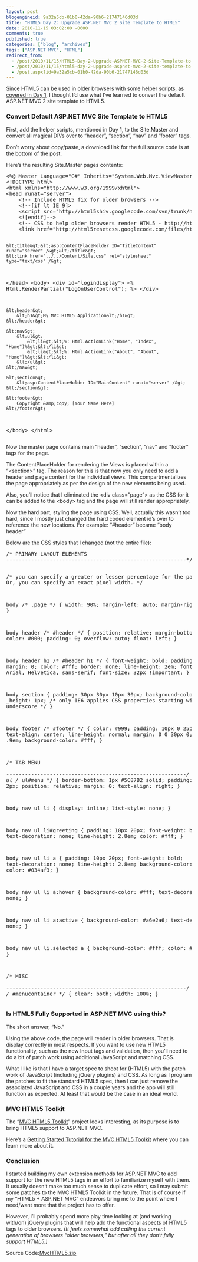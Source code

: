 ```yaml
---
layout: post
blogengineid: 9a32a5cb-01b0-42da-90b6-21747146d03d
title: "HTML5 Day 2: Upgrade ASP.NET MVC 2 Site Template to HTML5"
date: 2010-11-15 03:02:00 -0600
comments: true
published: true
categories: ["blog", "archives"]
tags: ["ASP.NET MVC", "HTML"]
redirect_from: 
  - /post/2010/11/15/HTML5-Day-2-Upgrade-ASPNET-MVC-2-Site-Template-to-HTML5
  - /post/2010/11/15/html5-day-2-upgrade-aspnet-mvc-2-site-template-to-html5
  - /post.aspx?id=9a32a5cb-01b0-42da-90b6-21747146d03d
---
```

<!-- more -->
<p>Since HTML5 can be used in older browsers with some helper scripts, <a title="HTML5 Day 1: New tags work in older browser? Awesome!" href="/post/2010/11/14/HTML5-Day-1-New-tags-work-in-older-browsers-Awesome.aspx">as covered in Day 1</a>, I thought I&rsquo;d use what I&rsquo;ve learned to convert the default ASP.NET MVC 2 site template to HTML5.</p>
<h3>Convert Default ASP.NET MVC Site Template to HTML5</h3>
<p>First, add the helper scripts, mentioned in Day 1, to the Site.Master and convert all magical DIVs over to &ldquo;header&rdquo;, &ldquo;section&rdquo;, &ldquo;nav&rdquo; and &ldquo;footer&rdquo; tags.</p>
<p>Don&rsquo;t worry about copy/paste, a download link for the full source code is at the bottom of the post.</p>
<p>Here&rsquo;s the resulting Site.Master pages contents:</p>
<pre class="brush: xml; first-line: 1; tab-size: 4; toolbar: false; ">&lt;%@ Master Language="C#" Inherits="System.Web.Mvc.ViewMasterPage" %&gt;
&lt;!DOCTYPE html&gt;
&lt;html xmlns="http://www.w3.org/1999/xhtml"&gt;
&lt;head runat="server"&gt;
    &lt;!-- Include HTML5 fix for older browsers --&gt;
    &lt;!--[if lt IE 9]&gt;
    &lt;script src="http://html5shiv.googlecode.com/svn/trunk/html5.js"&gt;&lt;/script&gt;
    &lt;![endif]--&gt;
    &lt;!-- CSS to help older browsers render HTML5 - http://html5doctor.com/html-5-reset-stylesheet/ --&gt;
    &lt;link href="http://html5resetcss.googlecode.com/files/html5reset-1.6.1.css" rel="Stylesheet" type="text/css" /&gt;

    &lt;title&gt;&lt;asp:ContentPlaceHolder ID="TitleContent" runat="server" /&gt;&lt;/title&gt;
    &lt;link href="../../Content/Site.css" rel="stylesheet" type="text/css" /&gt;
&lt;/head&gt;
&lt;body&gt;
    &lt;div id="logindisplay"&gt;
        &lt;% Html.RenderPartial("LogOnUserControl"); %&gt;
    &lt;/div&gt;

    &lt;header&gt;
        &lt;h1&gt;My MVC HTML5 Application&lt;/h1&gt;
    &lt;/header&gt;

    &lt;nav&gt;
        &lt;ul&gt;              
            &lt;li&gt;&lt;%: Html.ActionLink("Home", "Index", "Home")%&gt;&lt;/li&gt;
            &lt;li&gt;&lt;%: Html.ActionLink("About", "About", "Home")%&gt;&lt;/li&gt;
        &lt;/ul&gt;
    &lt;/nav&gt;

    &lt;section&gt;
        &lt;asp:ContentPlaceHolder ID="MainContent" runat="server" /&gt;
    &lt;/section&gt;

    &lt;footer&gt;
        Copyright &amp;copy; [Your Name Here]
    &lt;/footer&gt;
&lt;/body&gt;
&lt;/html&gt;</pre>
<p>Now the master page contains main &ldquo;header&rdquo;, &ldquo;section&rdquo;, &ldquo;nav&rdquo; and &ldquo;footer&rdquo; tags for the page.</p>
<p>The ContentPlaceHolder for rendering the Views is placed within a &ldquo;&lt;section&gt;&rdquo; tag. The reason for this is that now you only need to add a header and page content for the individual views. This compartmentalizes the page appropriately as per the design of the new elements being used.</p>
<p>Also, you&rsquo;ll notice that I eliminated the &lt;div class=&rdquo;page&rdquo;&gt; as the CSS for it can be added to the &lt;body&gt; tag and the page will still render appropriately.</p>
<p>Now the hard part, styling the page using CSS. Well, actually this wasn&rsquo;t too hard, since I mostly just changed the hard coded element id&rsquo;s over to reference the new locations. For example: &ldquo;#header&rdquo; became &ldquo;body header&rdquo;</p>
<p>Below are the CSS styles that I changed (not the entire file):</p>
<pre class="brush: css; first-line: 1; tab-size: 4; toolbar: false; ">/* PRIMARY LAYOUT ELEMENTS   
----------------------------------------------------------*/

/* you can specify a greater or lesser percentage for the 
page width. Or, you can specify an exact pixel width. */

body /* .page */
{
    width: 90%;
    margin-left: auto;
    margin-right: auto;
}

body header /* #header */
{
    position: relative;
    margin-bottom: 0px;
    color: #000;
    padding: 0;
    overflow: auto;
    float: left;
}

body header h1 /* #header h1 */
{
    font-weight: bold;
    padding: 5px 0;
    margin: 0;
    color: #fff;
    border: none;
    line-height: 2em;
    font-family: Arial, Helvetica, sans-serif;
    font-size: 32px !important;
}

body section
{
    padding: 30px 30px 10px 30px;
    background-color: #fff;
    _height: 1px; /* only IE6 applies CSS properties starting with an underscore */
}

body footer /* #footer */
{
    color: #999;
    padding: 10px 0 25px 0;
    text-align: center;
    line-height: normal;
    margin: 0 0 30px 0;
    font-size: .9em;
    background-color: #fff;
}

/* TAB MENU   
----------------------------------------------------------*/
body nav ul /* ul#menu */
{
    border-bottom: 1px #5C87B2 solid;
    padding: 0 0 2px;
    position: relative;
    margin: 0;
    text-align: right;
}

body nav ul li
{
    display: inline;
    list-style: none;
}

body nav ul li#greeting
{
    padding: 10px 20px;
    font-weight: bold;
    text-decoration: none;
    line-height: 2.8em;
    color: #fff;
}

body nav ul li a
{
    padding: 10px 20px;
    font-weight: bold;
    text-decoration: none;
    line-height: 2.8em;
    background-color: #e8eef4;
    color: #034af3;
}

body nav ul li a:hover
{
    background-color: #fff;
    text-decoration: none;
}

body nav ul li a:active
{
    background-color: #a6e2a6;
    text-decoration: none;
}

body nav ul li.selected a
{
    background-color: #fff;
    color: #000;
}

/* MISC  
----------------------------------------------------------*/
body nav /* #menucontainer */
{
    clear: both;
    width: 100%;
}</pre>
<h3>Is HTML5 Fully Supported in ASP.NET MVC using this?</h3>
<p>The short answer, &ldquo;No.&rdquo;</p>
<p>Using the above code, the page will render in older browsers. That is display correctly in most respects. If you want to use new HTML5 functionality, such as the new Input tags and validation, then you&rsquo;ll need to do a bit of patch work using additional JavaScript and matching CSS.</p>
<p>What I like is that I have a target spec to shoot for (HTML5) with the patch work of JavaScript (including jQuery plugins) and CSS. As long as I program the patches to fit the standard HTML5 spec, then I can just remove the associated JavaScript and CSS in a couple years and the app will still function as expected. At least that would be the case in an ideal world.</p>
<h3>MVC HTML5 Toolkit</h3>
<p>The &ldquo;<a href="http://mvchtml5.codeplex.com/">MVC HTML5 Toolkit</a>&rdquo; project looks interesting, as its purpose is to bring HTML5 support to ASP.NET MVC.</p>
<p>Here&rsquo;s a <a href="http://www.deanhume.com/Home/BlogPost/asp-net-mvc-html5-toolkit/29">Getting Started Tutorial for the MVC HTML5 Toolkit</a> where you can learn more about it.</p>
<h3>Conclusion</h3>
<p>I started building my own extension methods for ASP.NET MVC to add support for the new HTML5 tags in an effort to familiarize myself with them. It usually doesn&rsquo;t make too much sense to duplicate effort, so I may submit some patches to the MVC HTML5 Toolkit in the future. That is of course if my &ldquo;HTML5 + ASP.NET MVC&rdquo; endeavors bring me to the point where I need/want more that the project has to offer.</p>
<p>However, I&rsquo;ll probably spend more play time looking at (and working with/on) jQuery plugins that will help add the functional aspects of HTML5 tags to older browsers. <em>(It feels somewhat odd calling the current generation of browsers &ldquo;older browsers,&rdquo; but after all they don&rsquo;t fully support HTML5.)</em></p>
<div id="scid:8eb9d37f-1541-4f29-b6f4-1eea890d4876:ff548906-7d70-4179-8b99-397af3ebb620" class="wlWriterEditableSmartContent" style="margin: 0px; display: inline; float: none; padding: 0px;">
<div>Source Code:<a href="/file.axd?file=MvcHTML5.zip" target="_self">MvcHTML5.zip</a></div>
</div>
